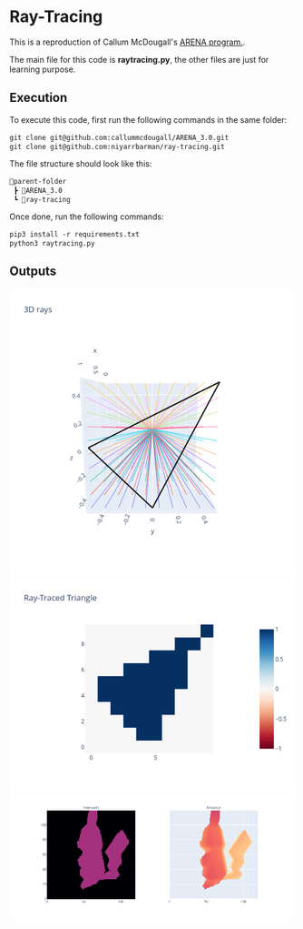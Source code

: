 # Ray-Tracing
This is a reproduction of Callum McDougall's [ARENA program.](https://arena-ch1-transformers.streamlit.app/). 

The main file for this code is <b>raytracing.py</b>, the other files are just for learning purpose.

## Execution

To execute this code, first run the following commands in the same folder:
```
git clone git@github.com:callummcdougall/ARENA_3.0.git
git clone git@github.com:niyarrbarman/ray-tracing.git
```

The file structure should look like this:
```
📂parent-folder
 ┣ 📂ARENA_3.0
 ┗ 📂ray-tracing
``` 

Once done, run the following commands:

```
pip3 install -r requirements.txt
python3 raytracing.py
```
## Outputs
![](./images/rays.png)
![](./images/ray-traced.png)
![](./images/pikachu-side.png)